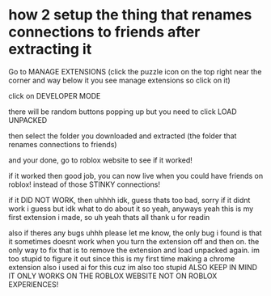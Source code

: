 # how 2 setup the thing that renames connections to friends after extracting it

Go to MANAGE EXTENSIONS (click the puzzle icon on the top right near the corner and way below it you see manage extensions so click on it)

click on DEVELOPER MODE

there will be random buttons popping up but you need to click LOAD UNPACKED

then select the folder you downloaded and extracted (the folder that renames connections to friends)

and your done, go to roblox website to see if it worked!

if it worked then good job, you can now live when you could have friends on roblox! instead of those STINKY connections!

if it DID NOT WORK, then uhhhh idk, guess thats too bad, sorry if it didnt work i guess but idk what to do about it so yeah, anyways yeah this is my first extension i made,
so uh yeah thats all thank u for readin

also if theres any bugs uhhh please let me know, the only bug i found is that it sometimes doesnt work when you turn the extension off and then on. the only way to fix that is to remove the extension and load unpacked again.
im too stupid to figure it out since this is my first time making a chrome extension also i used ai for this cuz im also too stupid
ALSO KEEP IN MIND IT ONLY WORKS ON THE ROBLOX WEBSITE NOT ON ROBLOX EXPERIENCES!
